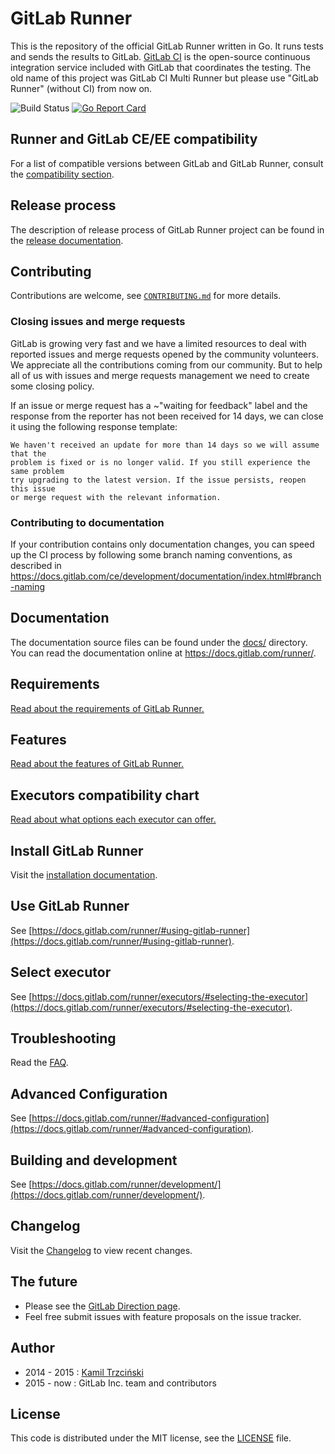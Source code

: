 # GitLab Runner

This is the repository of the official GitLab Runner written in Go.
It runs tests and sends the results to GitLab.
[GitLab CI](https://about.gitlab.com/gitlab-ci) is the open-source
continuous integration service included with GitLab that coordinates the testing.
The old name of this project was GitLab CI Multi Runner but please use "GitLab Runner" (without CI) from now on.

![Build Status](https://gitlab.com/gitlab-org/gitlab-runner/badges/master/build.svg)
[![Go Report Card](https://goreportcard.com/badge/gitlab.com/gitlab-org/gitlab-runner)](https://goreportcard.com/report/gitlab.com/gitlab-org/gitlab-runner)

## Runner and GitLab CE/EE compatibility

For a list of compatible versions between GitLab and GitLab Runner, consult
the [compatibility section](https://docs.gitlab.com/runner/#compatibility-with-gitlab-versions).

## Release process

The description of release process of GitLab Runner project can be found in the [release documentation](docs/release_process/README.md).

## Contributing

Contributions are welcome, see [`CONTRIBUTING.md`](CONTRIBUTING.md) for more details.

### Closing issues and merge requests

GitLab is growing very fast and we have a limited resources to deal with reported issues
and merge requests opened by the community volunteers. We appreciate all the contributions
coming from our community. But to help all of us with issues and merge requests management
we need to create some closing policy.

If an issue or merge request has a ~"waiting for feedback" label and the response from the
reporter has not been received for 14 days, we can close it using the following response
template:

```
We haven't received an update for more than 14 days so we will assume that the
problem is fixed or is no longer valid. If you still experience the same problem
try upgrading to the latest version. If the issue persists, reopen this issue
or merge request with the relevant information.
```

### Contributing to documentation

If your contribution contains only documentation changes, you can speed up the CI process
by following some branch naming conventions, as described in https://docs.gitlab.com/ce/development/documentation/index.html#branch-naming

## Documentation

The documentation source files can be found under the [docs/](docs/) directory. You can
read the documentation online at https://docs.gitlab.com/runner/.

## Requirements

[Read about the requirements of GitLab Runner.](https://docs.gitlab.com/runner/#requirements)

## Features

[Read about the features of GitLab Runner.](https://docs.gitlab.com/runner/#features)

## Executors compatibility chart

[Read about what options each executor can offer.](https://docs.gitlab.com/runner/executors/#compatibility-chart)

## Install GitLab Runner

Visit the [installation documentation](https://docs.gitlab.com/runner/install/).

## Use GitLab Runner

See [https://docs.gitlab.com/runner/#using-gitlab-runner](https://docs.gitlab.com/runner/#using-gitlab-runner).

## Select executor

See [https://docs.gitlab.com/runner/executors/#selecting-the-executor](https://docs.gitlab.com/runner/executors/#selecting-the-executor).

## Troubleshooting

Read the [FAQ](https://docs.gitlab.com/runner/faq/).

## Advanced Configuration

See [https://docs.gitlab.com/runner/#advanced-configuration](https://docs.gitlab.com/runner/#advanced-configuration).

## Building and development

See [https://docs.gitlab.com/runner/development/](https://docs.gitlab.com/runner/development/).

## Changelog

Visit the [Changelog](CHANGELOG.md) to view recent changes.

## The future

* Please see the [GitLab Direction page](https://about.gitlab.com/direction/).
* Feel free submit issues with feature proposals on the issue tracker.

## Author

- 2014 - 2015   : [Kamil Trzciński](mailto:ayufan@ayufan.eu)
- 2015 - now    : GitLab Inc. team and contributors

## License

This code is distributed under the MIT license, see the [LICENSE](LICENSE) file.
